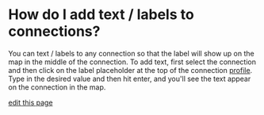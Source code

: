 # How do I add text / labels to connections?

You can text / labels to any connection so that the label will show up on the map in the middle of the connection. To add text, first select the connection and then click on the label placeholder at the top of the connection [profile](/guides/profiles.html). Type in the desired value and then hit enter, and you'll see the text appear on the connection in the map.

<span class="edit-link"><a href="https://github.com/kumu/docs/blob/master/faq/how-do-i-add-text-to-connections.md" target="_blank"><i class="fa fa-github"></i> edit this page</a></span>
